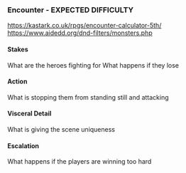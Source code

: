 ### Encounter - EXPECTED DIFFICULTY
https://kastark.co.uk/rpgs/encounter-calculator-5th/
https://www.aidedd.org/dnd-filters/monsters.php
#### Stakes
What are the heroes fighting for
What happens if they lose
#### Action
What is stopping them from standing still and attacking
#### Visceral Detail
What is giving the scene uniqueness
#### Escalation
What happens if the players are winning too hard

